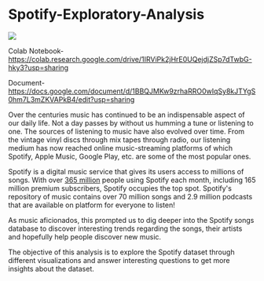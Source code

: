 # Spotify-Exploratory-Analysis

<img src="https://miro.medium.com/max/1400/1*-ggtLghCsJXwJht2h4aMpg.png" />

<br/>

Colab Notebook- https://colab.research.google.com/drive/1IRViPk2jHrE0UQejdjZSp7dTwbG-hky3?usp=sharing

Document- https://docs.google.com/document/d/1BBQJMKw9zrhaRRO0wIqSy8kJTYgS0hm7L3mZKVAPkB4/edit?usp=sharing

Over the centuries music has continued to be an indispensable aspect of our daily life. Not a day passes by without us humming a tune or listening to one. The sources of listening to music have also evolved over time. From the vintage vinyl discs through mix tapes through radio, our listening medium has now reached online music-streaming platforms of which Spotify, Apple Music, Google Play, etc. are some of the most popular ones.

Spotify is a digital music service that gives its users access to millions of songs. With over [365 million](https://www.businessofapps.com/data/spotify-statistics/) people using Spotify each month, including 165 million premium subscribers, Spotify occupies the top spot.
Spotify's repository of music contains over 70 million songs and 2.9 million podcasts that are available on platform for everyone to listen!

As music aficionados, this prompted us to dig deeper into the Spotify songs database to discover interesting trends regarding the songs, their artists and hopefully help people discover new music.

The objective of this analysis is to explore the Spotify dataset through different visualizations and answer interesting questions to get more insights about the dataset.
